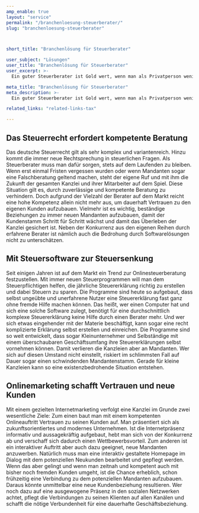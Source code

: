 ```yaml
---
amp_enable: true
layout: "service"
permalink: "/branchenloesung-steuerberater/"
slug: "branchenloesung-steuerberater"



short_title: "Branchenlösung für Steuerberater"

user_subject: "Lösungen"
user_title: "Branchenlösung für Steuerberater"
user_excerpt: >-
  Ein guter Steuerberater ist Gold wert, wenn man als Privatperson weniger Steuern bezahlen möchte. Und für Unternehmen aller Branchen und Größen ist ein erfahrener Berater in steuerlichen Fragen ein essenzieller Bestandteil des Firmennetzwerks. Er kümmert sich um die Lohn- und Finanzbuchhaltung, er übernimmt die Buchführung, und er achtet darauf, dass alle Fristen im Zusammenspiel mit den Finanzbehörden eingehalten werden. Doch gerade in den Großstädten und in den Ballungsgebieten nimmt die Zahl der Kanzleien zu. Wer Vertrauen zu seinen Mandanten schaffen will und wer sich als moderne und zukunftsorientierte Kanzlei präsentieren will, muss online vertreten sein. Im besten Fall gewinnt man durch einen ausgereiften Onlineauftritt sogar Neukunden.

meta_title: "Branchenlösung für Steuerberater"
meta_description: >-
  Ein guter Steuerberater ist Gold wert, wenn man als Privatperson weniger Steuern bezahlen möchte. Und für Unternehmen aller Branchen und Größen ist ein erfahrener Berater in steuerlichen Fragen ein essenzieller Bestandteil des Firmennetzwerks. Er kümmert sich um die Lohn- und Finanzbuchhaltung, er übernimmt die Buchführung, und er achtet darauf, dass alle Fristen im Zusammenspiel mit... Read more »

related_links: "related-links-tax"

---
```



## Das Steuerrecht erfordert kompetente Beratung

Das deutsche Steuerrecht gilt als sehr komplex und variantenreich. Hinzu kommt die immer neue Rechtsprechung in steuerlichen Fragen. Als Steuerberater muss man dafür sorgen, stets auf dem Laufenden zu bleiben. Wenn erst einmal Fristen vergessen wurden oder wenn Mandanten sogar eine Falschberatung geltend machen, steht der eigene Ruf und mit ihm die Zukunft der gesamten Kanzlei und ihrer Mitarbeiter auf dem Spiel. Diese Situation gilt es, durch zuverlässige und kompetente Beratung zu verhindern. Doch aufgrund der Vielzahl der Berater auf dem Markt reicht eine hohe Kompetenz allein nicht mehr aus, um dauerhaft Vertrauen zu den eigenen Kunden aufzubauen. Vielmehr ist es wichtig, beständige Beziehungen zu immer neuen Mandanten aufzubauen, damit der Kundenstamm Schritt für Schritt wächst und damit das Überleben der Kanzlei gesichert ist. Neben der Konkurrenz aus den eigenen Reihen durch erfahrene Berater ist nämlich auch die Bedrohung durch Softwarelösungen nicht zu unterschätzen.

## Mit Steuersoftware zur Steuersenkung

Seit einigen Jahren ist auf dem Markt ein Trend zur Onlinesteuerberatung festzustellen. Mit immer neuen Steuerprogrammen will man dem Steuerpflichtigen helfen, die jährliche Steuererklärung richtig zu erstellen und dabei Steuern zu sparen. Die Programme sind heute so aufgebaut, dass selbst ungeübte und unerfahrene Nutzer eine Steuererklärung fast ganz ohne fremde Hilfe machen können. Das heißt, wer einen Computer hat und sich eine solche Software zulegt, benötigt für eine durchschnittlich komplexe Steuererklärung keine Hilfe durch einen Berater mehr. Und wer sich etwas eingehender mit der Materie beschäftigt, kann sogar eine recht komplizierte Erklärung selbst erstellen und einreichen. Die Programme sind so weit entwickelt, dass sogar Kleinunternehmer und Selbständige mit einem überschaubaren Geschäftsumfang ihre Steuererklärungen selbst vornehmen können. Damit verlieren die Kanzleien aber an Mandanten. Wer sich auf diesen Umstand nicht einstellt, riskiert im schlimmsten Fall auf Dauer sogar einen schwindenden Mandantenstamm. Gerade für kleine Kanzleien kann so eine existenzbedrohende Situation entstehen.

## Onlinemarketing schafft Vertrauen und neue Kunden

Mit einem gezielten Internetmarketing verfolgt eine Kanzlei im Grunde zwei wesentliche Ziele: Zum einen baut man mit einem kompetenten Onlineauftritt Vertrauen zu seinen Kunden auf. Man präsentiert sich als zukunftsorientiertes und modernes Unternehmen. Ist die Internetpräsenz informativ und aussagekräftig aufgebaut, hebt man sich von der Konkurrenz ab und verschaff sich dadurch einen Wettbewerbsvorteil. Zum anderen ist ein interaktiver Auftritt aber auch dazu geeignet, neue Mandanten anzuwerben. Natürlich muss man eine interaktiv gestaltete Homepage im Dialog mit dem potenziellen Neukunden bearbeitet und gepflegt werden. Wenn das aber gelingt und wenn man zeitnah und kompetent auch mit bisher noch fremden Kunden umgeht, ist die Chance erheblich, schon frühzeitig eine Verbindung zu dem potenziellen Mandanten aufzubauen. Daraus könnte unmittelbar eine neue Kundenbeziehung resultieren. Wer noch dazu auf eine ausgewogene Präsenz in den sozialen Netzwerken achtet, pflegt die Verbindungen zu seinen Klienten auf allen Kanälen und schafft die nötige Verbundenheit für eine dauerhafte Geschäftsbeziehung.

